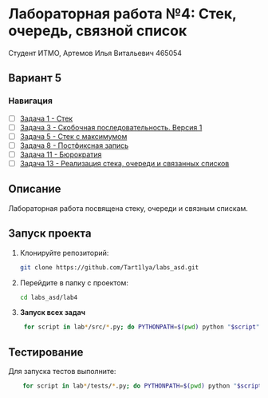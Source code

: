 # Лабораторная работа №4: Стек, очередь, связной список

Студент ИТМО, Артемов Илья Витальевич 465054
## Вариант 5
### Навигация

- [ ] [Задача 1 - Стек](task1)
- [ ] [Задача 3 - Скобочная последовательность. Версия 1](task3)
- [ ] [Задача 5 - Стек с максимумом](task5)
- [ ] [Задача 8 - Постфиксная запись](task8)
- [ ] [Задача 11 - Бюрократия](task11)
- [ ] [Задача 13 - Реализация стека, очереди и связанных списков](task13)

## Описание
Лабораторная работа посвящена стеку, очереди и связным спискам.

## Запуск проекта
1. Клонируйте репозиторий:
   ```bash
   git clone https://github.com/Tart1lya/labs_asd.git
   ```
2. Перейдите в папку с проектом:
   ```bash
   cd labs_asd/lab4
   ```
3. **Запуск всех задач**
   ```bash
    for script in lab*/src/*.py; do PYTHONPATH=$(pwd) python "$script"; done
   ```

## Тестирование
Для запуска тестов выполните:
```bash
    for script in lab*/tests/*.py; do PYTHONPATH=$(pwd) python "$script"; done
```
